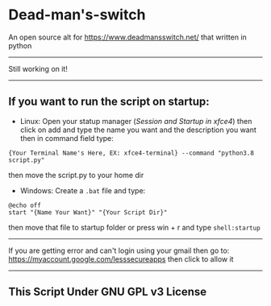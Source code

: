 # Dead-man's-switch
An open source alt for https://www.deadmansswitch.net/ that written in python
___
Still working on it!
___
## If you want to run the script on startup:

* Linux: Open your statup manager (*Session and Startup in xfce4*) then click on add and type the name you want and the description you want then in command field type:
```
{Your Terminal Name's Here, EX: xfce4-terminal} --command "python3.8 script.py"
```
then move the script.py to your home dir


* Windows: Create a `.bat` file and type:
```
@echo off
start "{Name Your Want}" "{Your Script Dir}"
```
then move that file to startup folder or press win + r and type `shell:startup`
___
If you are getting error and can't login using your gmail then go to: https://myaccount.google.com/lesssecureapps then click to allow it
___
## This Script Under GNU GPL v3 License

